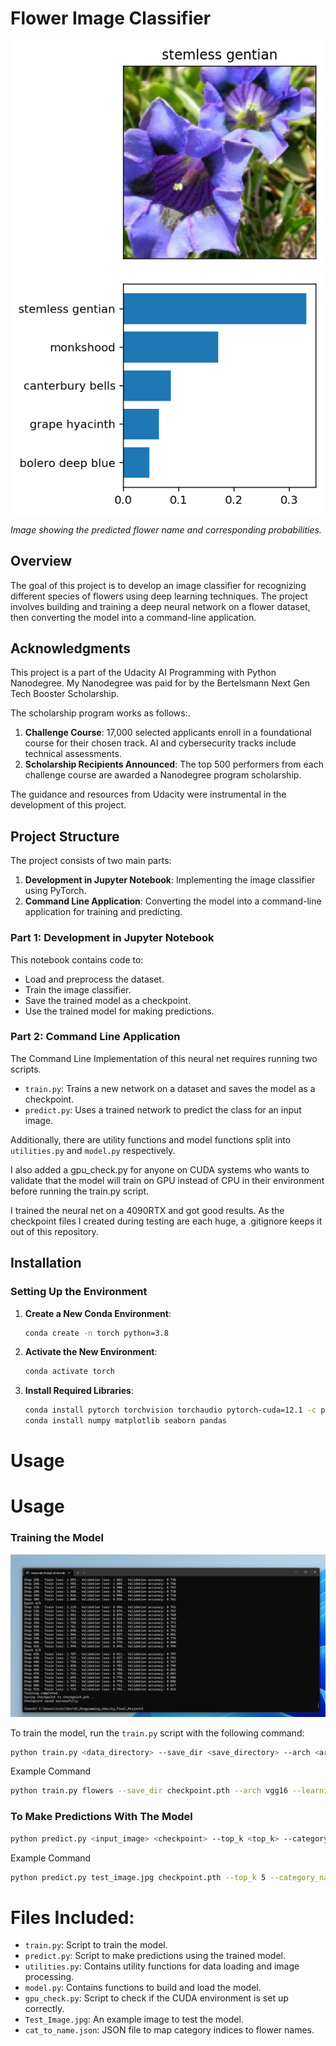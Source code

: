 # Flower Image Classifier

![Example Image](Example.png)

*Image showing the predicted flower name and corresponding probabilities.*

## Overview

The goal of this project is to develop an image classifier for recognizing different species of flowers using deep learning techniques. The project involves building and training a deep neural network on a flower dataset, then converting the model into a command-line application.

## Acknowledgments

This project is a part of the Udacity AI Programming with Python Nanodegree.  My Nanodegree was paid for by the Bertelsmann Next Gen Tech Booster Scholarship. 

The scholarship program works as follows:.
1. **Challenge Course**: 17,000 selected applicants enroll in a foundational course for their chosen track. AI and cybersecurity tracks include technical assessments.
2. **Scholarship Recipients Announced**: The top 500 performers from each challenge course are awarded a Nanodegree program scholarship.

The guidance and resources from Udacity were instrumental in the development of this project.

## Project Structure

The project consists of two main parts:
1. **Development in Jupyter Notebook**: Implementing the image classifier using PyTorch.
2. **Command Line Application**: Converting the model into a command-line application for training and predicting.

### Part 1: Development in Jupyter Notebook

This notebook contains code to:
- Load and preprocess the dataset.
- Train the image classifier.
- Save the trained model as a checkpoint.
- Use the trained model for making predictions.

### Part 2: Command Line Application

The Command Line Implementation of this neural net requires running two scripts.
- `train.py`: Trains a new network on a dataset and saves the model as a checkpoint.
- `predict.py`: Uses a trained network to predict the class for an input image.

Additionally, there are utility functions and model functions split into `utilities.py` and `model.py` respectively.

I also added a gpu_check.py for anyone on CUDA systems who wants to validate that the model will train on GPU instead of CPU in their environment before running the train.py script.

I trained the neural net on a 4090RTX and got good results.  As the checkpoint files I created during testing are each huge, a .gitignore keeps it out of this repository.

## Installation

### Setting Up the Environment

1. **Create a New Conda Environment**:
    ```sh
    conda create -n torch python=3.8
    ```

2. **Activate the New Environment**:
    ```sh
    conda activate torch
    ```

3. **Install Required Libraries**:
    ```sh
    conda install pytorch torchvision torchaudio pytorch-cuda=12.1 -c pytorch -c nvidia
    conda install numpy matplotlib seaborn pandas
    ```

# Usage

# Usage


### Training the Model

![Training Screenshot](Training.png)

To train the model, run the `train.py` script with the following command:
```sh
python train.py <data_directory> --save_dir <save_directory> --arch <architecture> --learning_rate <learning_rate> --hidden_units <hidden_units> --epochs <epochs> --gpu
```

Example Command

```sh
python train.py flowers --save_dir checkpoint.pth --arch vgg16 --learning_rate 0.001 --hidden_units 512 --epochs 5 --gpu
```

### To Make Predictions With The Model
```sh
python predict.py <input_image> <checkpoint> --top_k <top_k> --category_names <category_names> --gpu
```

Example Command

```sh
python predict.py test_image.jpg checkpoint.pth --top_k 5 --category_names cat_to_name.json --gpu
```

# Files Included:
- `train.py`: Script to train the model.
- `predict.py`: Script to make predictions using the trained model.
- `utilities.py`: Contains utility functions for data loading and image processing.
- `model.py`: Contains functions to build and load the model.
- `gpu_check.py`: Script to check if the CUDA environment is set up correctly.
- `Test_Image.jpg`: An example image to test the model.
- `cat_to_name.json`: JSON file to map category indices to flower names.